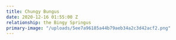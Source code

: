 ```yaml
---
title: Chungy Bungus
date: 2020-12-16 01:55:00 Z
relationship: the Bingy Springus
primary-image: "/uploads/5ee7a96185a44b79aeb34a2c3d42acf2.png"
---
```


